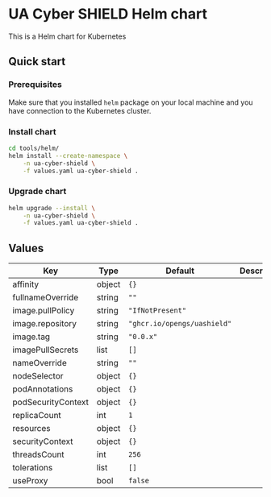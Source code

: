 # UA Cyber SHIELD Helm chart

This is a Helm chart for Kubernetes

## Quick start

### Prerequisites

Make sure that you installed `helm` package on your local machine and you have connection to the Kubernetes cluster.

### Install chart

```bash
cd tools/helm/
helm install --create-namespace \
    -n ua-cyber-shield \
    -f values.yaml ua-cyber-shield .
```

### Upgrade chart

```bash
helm upgrade --install \
    -n ua-cyber-shield \
    -f values.yaml ua-cyber-shield .
```

## Values

| Key | Type | Default | Description |
|-----|------|---------|-------------|
| affinity | object | `{}` |  |
| fullnameOverride | string | `""` |  |
| image.pullPolicy | string | `"IfNotPresent"` |  |
| image.repository | string | `"ghcr.io/opengs/uashield"` |  |
| image.tag | string | `"0.0.x"` |  |
| imagePullSecrets | list | `[]` |  |
| nameOverride | string | `""` |  |
| nodeSelector | object | `{}` |  |
| podAnnotations | object | `{}` |  |
| podSecurityContext | object | `{}` |  |
| replicaCount | int | `1` |  |
| resources | object | `{}` |  |
| securityContext | object | `{}` |  |
| threadsCount | int | `256` |  |
| tolerations | list | `[]` |  |
| useProxy | bool | `false` |  |

